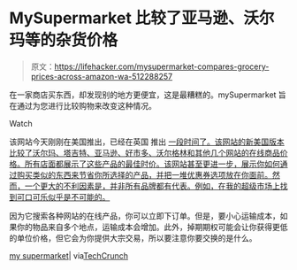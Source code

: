 # MySupermarket 比较了亚马逊、沃尔玛等的杂货价格

> 原文：<https://lifehacker.com/mysupermarket-compares-grocery-prices-across-amazon-wa-512288257>

在一家商店买东西，却发现别的地方更便宜，这是最糟糕的。mySupermarket 旨在通过为您进行比较购物来改变这种情况。

Watch

该网站今天刚刚在美国推出，已经在英国 推出 [一段时间了。该网站的新美国版本比较了沃尔玛、塔吉特、亚马逊、好市多、沃尔格林和其他几个网站的在线商品价格。所有店面都展示了这些产品的最佳时价。该网站甚至更进一步，展示你如何通过购买类似的东西来节省你所选择的产品，并把一堆优惠券选项放在你面前。然而，一个更大的不利因素是，并非所有品牌都有代表。例如，在我的超级市场上找到可口可乐似乎是不可能的。](http://mySupermarket.co.uk)

因为它搜索各种网站的在线产品，你可以立即下订单。但是，要小心运输成本，如果你的物品来自多个地点，运输成本会增加。此外，掉期期权可能会让你获得更低的单位价格，但它会为你提供大宗交易，所以要注意你要交换的是什么。

[my supermarket](http://www.mysupermarket.com/)| via[TechCrunch](http://techcrunch.com/2013/06/10/grocery-comparison-site-mysupermarket-launches-u-s-megastore-for-finding-best-prices-across-amazon-walmart-target-more/)